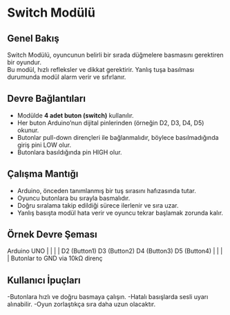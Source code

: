 # Switch Modülü

## Genel Bakış

Switch Modülü, oyuncunun belirli bir sırada düğmelere basmasını gerektiren bir oyundur.  
Bu modül, hızlı refleksler ve dikkat gerektirir. Yanlış tuşa basılması durumunda modül alarm verir ve sıfırlanır.

## Devre Bağlantıları

- Modülde **4 adet buton (switch)** kullanılır.
- Her buton Arduino’nun dijital pinlerinden (örneğin D2, D3, D4, D5) okunur.
- Butonlar pull-down dirençleri ile bağlanmalıdır, böylece basılmadığında giriş pini LOW olur.
- Butonlara basıldığında pin HIGH olur.

## Çalışma Mantığı

- Arduino, önceden tanımlanmış bir tuş sırasını hafızasında tutar.
- Oyuncu butonlara bu sırayla basmalıdır.
- Doğru sıralama takip edildiği sürece ilerlenir ve sıra uzar.
- Yanlış basışta modül hata verir ve oyuncu tekrar başlamak zorunda kalır.

## Örnek Devre Şeması

Arduino UNO
  |          |           |          |
 D2 (Button1) D3 (Button2) D4 (Button3) D5 (Button4)
   |          |           |          |
  Butonlar to GND via 10kΩ direnç

## Kullanıcı İpuçları

-Butonlara hızlı ve doğru basmaya çalışın.
-Hatalı basışlarda sesli uyarı alınabilir.
-Oyun zorlaştıkça sıra daha uzun olacaktır.